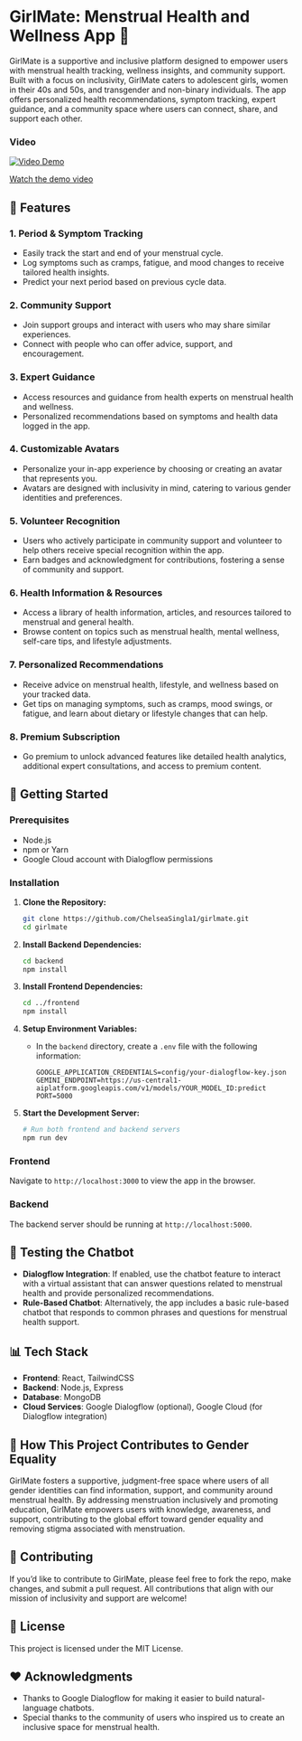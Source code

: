 # GirlMate: Menstrual Health and Wellness App 🌸

GirlMate is a supportive and inclusive platform designed to empower users with menstrual health tracking, wellness insights, and community support. Built with a focus on inclusivity, GirlMate caters to adolescent girls, women in their 40s and 50s, and transgender and non-binary individuals. The app offers personalized health recommendations, symptom tracking, expert guidance, and a community space where users can connect, share, and support each other.

### Video

[![Video Demo](https://img.youtube.com/vi/7IMVfs7RSpM/0.jpg)](https://youtu.be/7IMVfs7RSpM)

[Watch the demo video](https://youtu.be/7IMVfs7RSpM) 

## 🌟 Features

### 1. **Period & Symptom Tracking**
   - Easily track the start and end of your menstrual cycle.
   - Log symptoms such as cramps, fatigue, and mood changes to receive tailored health insights.
   - Predict your next period based on previous cycle data.

### 2. **Community Support**
   - Join support groups and interact with users who may share similar experiences.
   - Connect with people who can offer advice, support, and encouragement.

### 3. **Expert Guidance**
   - Access resources and guidance from health experts on menstrual health and wellness.
   - Personalized recommendations based on symptoms and health data logged in the app.

### 4. **Customizable Avatars**
   - Personalize your in-app experience by choosing or creating an avatar that represents you.
   - Avatars are designed with inclusivity in mind, catering to various gender identities and preferences.

### 5. **Volunteer Recognition**
   - Users who actively participate in community support and volunteer to help others receive special recognition within the app.
   - Earn badges and acknowledgment for contributions, fostering a sense of community and support.

### 6. **Health Information & Resources**
   - Access a library of health information, articles, and resources tailored to menstrual and general health.
   - Browse content on topics such as menstrual health, mental wellness, self-care tips, and lifestyle adjustments.

### 7. **Personalized Recommendations**
   - Receive advice on menstrual health, lifestyle, and wellness based on your tracked data.
   - Get tips on managing symptoms, such as cramps, mood swings, or fatigue, and learn about dietary or lifestyle changes that can help.

### 8. **Premium Subscription**
   - Go premium to unlock advanced features like detailed health analytics, additional expert consultations, and access to premium content.

## 🚀 Getting Started

### Prerequisites
- Node.js
- npm or Yarn
- Google Cloud account with Dialogflow permissions

### Installation

1. **Clone the Repository:**
   ```bash
   git clone https://github.com/ChelseaSingla1/girlmate.git
   cd girlmate
   ```

2. **Install Backend Dependencies:**
   ```bash
   cd backend
   npm install
   ```

3. **Install Frontend Dependencies:**
   ```bash
   cd ../frontend
   npm install
   ```

4. **Setup Environment Variables:**
   - In the `backend` directory, create a `.env` file with the following information:

     ```plaintext
     GOOGLE_APPLICATION_CREDENTIALS=config/your-dialogflow-key.json
     GEMINI_ENDPOINT=https://us-central1-aiplatform.googleapis.com/v1/models/YOUR_MODEL_ID:predict
     PORT=5000
     ```

5. **Start the Development Server:**
   ```bash
   # Run both frontend and backend servers
   npm run dev
   ```

### Frontend

Navigate to `http://localhost:3000` to view the app in the browser. 

### Backend

The backend server should be running at `http://localhost:5000`.

## 💬 Testing the Chatbot

- **Dialogflow Integration**: If enabled, use the chatbot feature to interact with a virtual assistant that can answer questions related to menstrual health and provide personalized recommendations.
- **Rule-Based Chatbot**: Alternatively, the app includes a basic rule-based chatbot that responds to common phrases and questions for menstrual health support.

## 📊 Tech Stack

- **Frontend**: React, TailwindCSS
- **Backend**: Node.js, Express
- **Database**: MongoDB
- **Cloud Services**: Google Dialogflow (optional), Google Cloud (for Dialogflow integration)


## 🌈 How This Project Contributes to Gender Equality

GirlMate fosters a supportive, judgment-free space where users of all gender identities can find information, support, and community around menstrual health. By addressing menstruation inclusively and promoting education, GirlMate empowers users with knowledge, awareness, and support, contributing to the global effort toward gender equality and removing stigma associated with menstruation.

## 🤝 Contributing

If you’d like to contribute to GirlMate, please feel free to fork the repo, make changes, and submit a pull request. All contributions that align with our mission of inclusivity and support are welcome!

## 📄 License

This project is licensed under the MIT License.

## ❤️ Acknowledgments

- Thanks to Google Dialogflow for making it easier to build natural-language chatbots.
- Special thanks to the community of users who inspired us to create an inclusive space for menstrual health.

